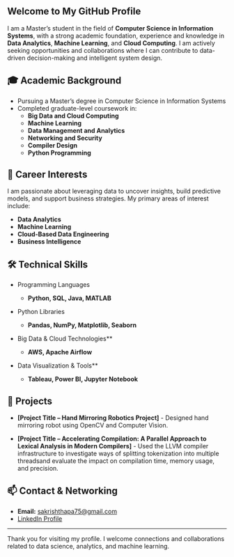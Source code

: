 ## Welcome to My GitHub Profile

I am a Master’s student in the field of **Computer Science in Information Systems**, with a strong academic foundation, experience and knowledge in **Data Analytics**, **Machine Learning**, and **Cloud Computing**. I am actively seeking opportunities and collaborations where I can contribute to data-driven decision-making and intelligent system design.

## 🎓 Academic Background

- Pursuing a Master’s degree in Computer Science in Information Systems
- Completed graduate-level coursework in:
  - **Big Data and Cloud Computing**
  - **Machine Learning**
  - **Data Management and Analytics**
  - **Networking and Security**
  - **Compiler Design**
  - **Python Programming**

## 💼 Career Interests

I am passionate about leveraging data to uncover insights, build predictive models, and support business strategies. My primary areas of interest include:

- **Data Analytics**
- **Machine Learning**
- **Cloud-Based Data Engineering**
- **Business Intelligence**

## 🛠️ Technical Skills

- Programming Languages
  - **Python, SQL, Java, MATLAB**

- Python Libraries
  - **Pandas, NumPy, Matplotlib, Seaborn**

- Big Data & Cloud Technologies**  
  - **AWS, Apache Airflow**

- Data Visualization & Tools**  
  - **Tableau, Power BI, Jupyter Notebook**

## 📁 Projects

  - **[Project Title – Hand Mirroring Robotics Project]**
        - Designed hand mirroring robot using OpenCV and Computer Vision.

  - **[Project Title – Accelerating Compilation: A Parallel Approach to Lexical Analysis in Modern Compilers]**
        - Used the LLVM compiler infrastructure to investigate ways of splitting tokenization into multiple threadsand evaluate the impact on compilation time, memory usage, and precision.

## 📫 Contact & Networking

- **Email:** sakrishthapa75@gmail.com
- [LinkedIn Profile](https://www.linkedin.com/in/purna-thapa-50a990162/)
---

Thank you for visiting my profile. I welcome connections and collaborations related to data science, analytics, and machine learning.
